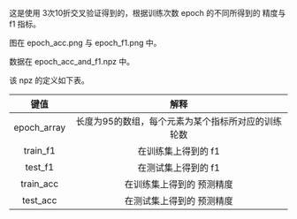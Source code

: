 这是使用 3次10折交叉验证得到的，根据训练次数 epoch 的不同所得到的 精度与 f1 指标。

图在 epoch_acc.png 与 epoch_f1.png 中。

数据在 epoch_acc_and_f1.npz 中。

该 npz 的定义如下表。

|    键值     |                        解释                        |
| :---------: | :------------------------------------------------: |
| epoch_array | 长度为95的数组，每个元素为某个指标所对应的训练轮数 |
|  train_f1   |                在训练集上得到的 f1                 |
|   test_f1   |                在测试集上得到的 f1                 |
|  train_acc  |             在训练集上得到的 预测精度              |
|  test_acc   |             在测试集上得到的 预测精度              |


